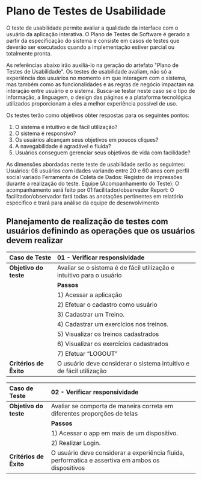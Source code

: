 # Plano de Testes de Usabilidade

O teste de usabilidade permite avaliar a qualidade da interface com o usuário da aplicação interativa. O Plano de Testes de Software é gerado a partir da especificação do sistema e consiste em casos de testes que deverão ser executados quando a implementação estiver parcial ou totalmente pronta.

As referências abaixo irão auxiliá-lo na geração do artefato "Plano de Testes de Usabilidade".
Os testes de usabilidade avaliam, não só a experiência dos usuários no momento em que interagem com o sistema, mas também como as funcionalidades e as regras de negócio impactam na interação entre usuário e o sistema. Busca-se testar neste caso se o tipo de informação, a linguagem, o design das páginas e a plataforma tecnológica utilizados proporcionam a eles a melhor experiência possível de uso. 

Os testes terão como objetivos obter respostas para os seguintes pontos:

1)	O sistema é intuitivo e de fácil utilização?
2)	O sistema é responsivo?
3)	Os usuários alcançam seus objetivos em poucos cliques?
4)	A navegabilidade é agradável e fluída?
5)	Usuários conseguem gerenciar seus objetivos de vida com facilidade?

As dimensões abordadas neste teste de usabilidade serão as seguintes:
Usuários: 08 usuários com idades variando entre 20 e 60 anos com perfil social variado
Ferramenta de Coleta de Dados: Registro de impressões durante a realização do teste.
Equipe (Acompanhamento do Teste): O acompanhamento será feito por 01 facilitador/observador	
Report:  O facilitador/observador fará todas as anotações pertinentes em relatório especifico e trará para análise da equipe de desenvolvimento

## Planejamento de realização de testes com usuários definindo as operações que os usuários devem realizar ##

|Caso de Teste | 01 - Verificar responsividade|
|:--|:--|
|**Objetivo do teste**| Avaliar se o sistema é de fácil utilização e intuitivo para o usuário| 
||**Passos**|
||1) Acessar a aplicação|
||2) Efetuar o cadastro como usuário|
||3) Cadastrar um Treino.|
||4) Cadastrar um exercícios nos treinos.||
||5) Visualizar os treinos cadastrados||
||6) Visualizar os exercícios cadastrados||
||7) Efetuar “LOGOUT”|
|**Critérios de Êxito**|O usuário deve considerar o sistema intuitivo e de fácil utilização|

|Caso de Teste | 02 - Verificar responsividade|
|:--|:--|
|**Objetivo do teste**| Avaliar se comporta de maneira correta em diferentes proporções de telas| 
||**Passos**|
||1) Acessar o app em mais de um dispositivo.|
||2) Realizar Login.|
|**Critérios de Êxito**|O usuário deve considerar a experiência fluida, performatica e assertiva em ambos os dispositivos|


